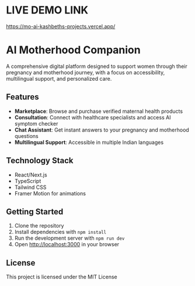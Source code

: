 # LIVE DEMO LINK 

https://mo-ai-kashbeths-projects.vercel.app/


# AI Motherhood Companion

A comprehensive digital platform designed to support women through their pregnancy and motherhood journey, with a focus on accessibility, multilingual support, and personalized care.

## Features

- **Marketplace**: Browse and purchase verified maternal health products
- **Consultation**: Connect with healthcare specialists and access AI symptom checker
- **Chat Assistant**: Get instant answers to your pregnancy and motherhood questions
- **Multilingual Support**: Accessible in multiple Indian languages

## Technology Stack

- React/Next.js
- TypeScript
- Tailwind CSS
- Framer Motion for animations

## Getting Started

1. Clone the repository
2. Install dependencies with `npm install`
3. Run the development server with `npm run dev`
4. Open [http://localhost:3000](http://localhost:3000) in your browser

## License

This project is licensed under the MIT License
